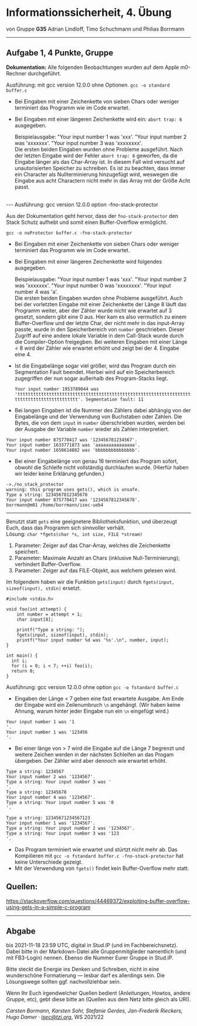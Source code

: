 Informationssicherheit, 4. Übung
================================

von Gruppe **G35** 
Adrian Lindloff, Timo Schuchmann und Philias Borrmann

* * * * *

Aufgabe 1, 4 Punkte, Gruppe 
---------------------------


**Dokumentation:**
Alle folgenden Beobachtungen wurden auf dem Apple m0-Rechner durchgeführt. <br />

Ausführung: mit gcc version 12.0.0 ohne Optionen. 
```gcc -o standard buffer.c```

- Bei Eingaben mit einer Zeichenkette von sieben Chars oder weniger terminiert das Programm wie im Code erwartet.
- Bei Eingaben mit einer längeren Zeichenkette wird ein: `abort trap: 6` ausgegeben.

  Beispielausgabe: 
       "Your input number 1 was 'xxx'.
       "Your input number 2 was 'xxxxxxx'.
       "Your input number 3 was 'xxxxxxxx'. <br />
  Die ersten beiden Eingaben wurden ohne Probleme ausgeführt. Nach der letzten Eingabe wird der Fehler `abort trap: 6` geworfen, da die Eingabe länger als das Char-Array ist. In diesem Fall wird versucht auf unautorisierten Speicher zu schreiben. Es ist zu beachten, dass immer ein Character als Nullterminierung hinzugefügt wird, weswegen die Eingabe aus acht Charactern nicht mehr in das Array mit der Größe Acht passt. 
<br />
---
Ausführung: gcc version 12.0.0  option -fno-stack-protector

Aus der Dokumentation geht hervor, dass der `fno-stack-protector` den Stack Schutz aufhebt und somit einen Buffer-Overflow ermöglicht. 

```gcc -o noProtector buffer.c -fno-stack-protector```

- Bei Eingaben mit einer Zeichenkette von sieben Chars oder weniger terminiert das Programm wie im Code erwartet.
- Bei Eingaben mit einer längeren Zeichenkette wird folgendes ausgegeben.

  Beispielausgabe: 
       "Your input number 1 was 'xxx'.
       "Your input number 2 was 'xxxxxxx'.
       "Your input number 0 was 'xxxxxxxx'.
       "Your input number 4 was 'a'.<br />
  Die ersten beiden Eingaben wurden ohne Probleme ausgeführt. Auch bei der vorletzten Eingabe mit einer      Zeichenkette der Länge 8 läuft das Programm weiter, aber der Zähler wurde nicht wie erwartet auf 3 gesetzt, sondern gibt eine 0 aus. Hier kam es also vermutlich zu einem Buffer-Overflow und der letzte Char, der nicht mehr in das input-Array passte, wurde in den Speicherbereich von `number` geschrieben. Dieser Zugriff auf eine andere lokale Variable in dem Call-Stack wurde durch die Compiler-Option freigegben. Bei weiteren Eingaben mit einer Länge < 8 wird der Zähler wie erwartet erhöht und zeigt bei der 4. Eingabe eine 4. 

- Ist die Eingabelänge sogar viel größer, wird das Program durch ein Segmentation Fault beendet. Hierbei wird auf ein Speicherbereich zugegriffen der nun sogar außerhalb des Program-Stacks liegt. 

    ```Your input number 1953789044 was 'tttttttttttttttttttttttttttttttttttttttttttttttttttttttttttttttttttttttttttttttttttttttttt'. Segmentation fault: 11```
    
- Bei langen Eingaben ist die Nummer des Zählers dabei abhängig von der Eingabelänge und der Verwendung von Buchstaben oder Zahlen. Die Bytes, die von dem `input` in `number` überschrieben wurden, werden bei der Ausgabe der Variable `number` wieder als Zahlen interpretiert. 
 ```
 Your input number 875770417 was '123456781234567'.
 Your input number 1633771873 was 'aaaaaaaaaaaaaaa'.
 Your input number 1650614882 was 'bbbbbbbbbbbbbbb'.
 ```
- Bei einer Eingabelänge von genau 16 terminiert das Program sofort, obwohl die Schleife nicht vollständig durchlaufen wurde. (Hierfür haben wir leider keine Erklärung gefunden.)
```
->./no_stack_protector
warning: this program uses gets(), which is unsafe.
Type a string: 1234567812345678
Your input number 875770417 was '1234567812345678'.
borrmann@m01 /home/borrmann/isec-ueb4
``` 


---
Benutzt statt `gets` eine geeignetere Bibliotheksfunktion, und
überzeugt Euch, dass das Programm sich sinnvoller verhält.
<br />
Lösung: `char *fgets(char *s, int size, FILE *stream)`

1. Parameter: Zeiger auf das Char-Array, welches die Zeichenkette speichert.
2. Parameter: Maximale Anzahl an Chars (inklusive Null-Terminierung); verhindert Buffer-Overflow.
3. Parameter: Zeiger auf das FILE-Objekt, aus welchem gelesen wird.


Im folgendem haben wir die Funktion `gets(input)` durch `fgets(input, sizeof(input), stdin)` ersetzt.

``` 
#include <stdio.h>

void foo(int attempt) {
    int number = attempt + 1;
    char input[8];

    printf("Type a string: ");
    fgets(input, sizeof(input), stdin);
    printf("Your input number %d was '%s'.\n", number, input);
}

int main() {
  int i;
  for (i = 0; i < 7; ++i) foo(i);
  return 0;
}

```

Ausführung: gcc version 12.0.0 ohne option
`gcc -o fstandard buffer.c`
 
- Eingaben der Länge < 7 geben eine fast erwartete Ausgabe. Am Ende der Eingabe wird ein Zeilenumbruch `\n` angehängt. (Wir haben keine Ahnung, warum hinter jeder Eingabe nun ein `\n` eingefügt wird.)
```
Your input number 1 was '1
'.
Your input number 1 was '123456
'.
```

- Bei einer länge von > 7 wird die Eingabe auf die Länge 7 begrenzt und weitere Zeichen werden in der nächsten Schleifen an das Progam übergeben. Der Zähler wird aber dennoch wie erwartet erhöht. 
```
Type a string: 1234567
Your input number 2 was '1234567'.
Type a string: Your input number 3 was '
'.
Type a string: 12345678
Your input number 4 was '1234567'.
Type a string: Your input number 5 was '8
'.

Type a string: 12345671234567123
Your input number 1 was '1234567'.
Type a string: Your input number 2 was '1234567'.
Type a string: Your input number 3 was '123
'.
```

- Das Program terminiert wie erwartet und stürtzt nicht mehr ab. Das Kompilieren mit `gcc -o fstandard buffer.c -fno-stack-protector` hat keine Unterschiede gezeigt.
- Mit der Verwendung von `fgets()` findet kein Buffer-Overflow mehr statt.



Quellen: 
--
https://stackoverflow.com/questions/44469372/exploiting-buffer-overflow-using-gets-in-a-simple-c-program
* * * * *

Abgabe
------

bis 2021-11-18 23:59 UTC, digital in Stud.IP (und im
Fachbereichsnetz). Dabei bitte in der Markdown-Datei alle
Gruppenmitglieder namentlich (und mit FB3-Login) nennen. Ebenso die
Nummer Eurer Gruppe in Stud.IP.

Bitte steckt die Energie ins Denken und Schreiben, nicht in eine
wunderschöne Formatierung — lesbar darf es allerdings sein. Die
Lösungswege sollten ggf. nachvollziehbar sein.

Wenn Ihr Euch irgendwelcher Quellen bedient (Anleitungen, Howtos,
andere Gruppe, etc), gebt diese bitte an (Quellen aus dem Netz bitte
gleich als URI).

*Carsten Bormann, Karsten Sohr, Stefanie Gerdes, Jan-Frederik
Rieckers, Hugo Damer ·
<isec@tzi.org>*, WS 2021/22
